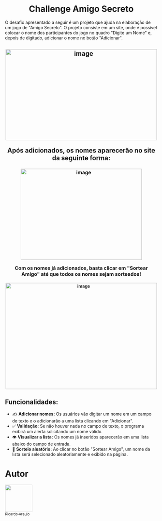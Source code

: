 <h1 align="center"> Challenge Amigo Secreto </h1>

O desafio apresentado a seguir é um projeto que ajuda na elaboração de um jogo de "Amigo Secreto". O projeto consiste em um site, onde é possível colocar o nome dos participantes do jogo no quadro "Digite um Nome" e, depois de digitado, adicionar o nome no botão "Adicionar".

<h2 align="center">  <img width="500" height="300" alt="image" ![Instrução para adicionar nomes] src="https://github.com/user-attachments/assets/3748da1f-5707-43f2-8c97-77af60ecc1d0" /> 

Após adicionados, os nomes aparecerão no site da seguinte forma: 

<h3 align="center">  <img width="400" height="300" alt="image" src="https://github.com/user-attachments/assets/2d0fc8c7-6c9d-4afd-9fa6-63545ded72a8" /> 

Com os nomes já adicionados, basta clicar em "Sortear Amigo" até que todos os nomes sejam sorteados!

<h4 align="center" > <img width="500" height="350" alt="image" src="https://github.com/user-attachments/assets/318c895d-87cb-4c64-95ff-110f0f4c8609" /> </h4>



## **Funcionalidades:**

- ✍️ **Adicionar nomes:** Os usuários vão digitar um nome em um campo de texto e o adicionarão a uma lista clicando em "Adicionar".
- ✅ **Validação:** Se não houver nada no campo de texto, o programa exibirá um alerta solicitando um nome válido.
- 👁️ **Visualizar a lista:** Os nomes já inseridos aparecerão em uma lista abaixo do campo de entrada.
- 🎲 **Sorteio aleatório:** Ao clicar no botão "Sortear Amigo", um nome da lista será selecionado aleatoriamente e exibido na página.

# Autor
 [<img loading="lazy" src="https://github.com/user-attachments/assets/670fe195-3656-48c8-a45f-0cfa45cf9432" width=90><br><sub>Ricardo Araujo</sub>](https://github.com/rickaraujof)  
